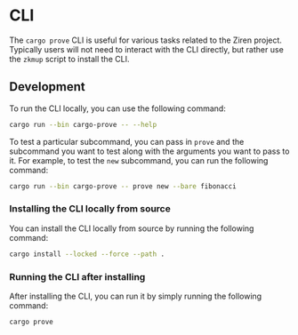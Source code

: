 # CLI

The `cargo prove` CLI is useful for various tasks related to the Ziren project. Typically users will not need to interact with the CLI directly, but rather use the `zkmup` script to install the CLI.

## Development

To run the CLI locally, you can use the following command:

```bash
cargo run --bin cargo-prove -- --help
```

To test a particular subcommand, you can pass in `prove` and the subcommand you want to test along with the arguments you want to pass to it. For example, to test the `new` subcommand, you can run the following command:

```bash
cargo run --bin cargo-prove -- prove new --bare fibonacci
```

### Installing the CLI locally from source

You can install the CLI locally from source by running the following command:

```bash
cargo install --locked --force --path .
```

### Running the CLI after installing

After installing the CLI, you can run it by simply running the following command:

```bash
cargo prove
```
